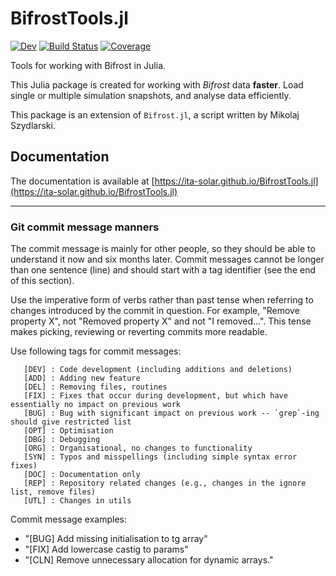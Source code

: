 # BifrostTools.jl

[![Dev](https://img.shields.io/badge/docs-dev-blue.svg)](https://ITA-Solar.github.io/BifrostTools.jl/dev/)
[![Build Status](https://github.com/ITA-Solar/BifrostTools.jl/actions/workflows/CI.yml/badge.svg?branch=develop)](https://github.com/ITA-Solar/BifrostTools.jl/actions/workflows/CI.yml?query=branch%3Adevelop)
[![Coverage](https://codecov.io/gh/ITA-Solar/BifrostTools.jl/branch/develop/graph/badge.svg)](https://codecov.io/gh/ITA-Solar/BifrostTools.jl)

Tools for working with Bifrost in Julia.

This Julia package is created for working with *Bifrost* data **faster**. 
Load single or multiple simulation snapshots, and analyse data efficiently. 

This package is an extension of `Bifrost.jl`, a script written by Mikolaj Szydlarski.

## Documentation
The documentation is available at [https://ita-solar.github.io/BifrostTools.jl](https://ita-solar.github.io/BifrostTools.jl)

___
### Git commit message manners
The commit message is mainly for other people, so they should be able to understand it now and six months later. Commit messages cannot be longer than one sentence (line) and should start with a tag identifier (see the end of this section).

Use the imperative form of verbs rather than past tense when referring to changes introduced by the commit in question. For example, "Remove property X", not "Removed property X" and not "I removed...". This tense makes picking, reviewing or reverting commits more readable.

Use following tags for commit messages:

       [DEV] : Code development (including additions and deletions)
       [ADD] : Adding new feature
       [DEL] : Removing files, routines
       [FIX] : Fixes that occur during development, but which have essentially no impact on previous work
       [BUG] : Bug with significant impact on previous work -- `grep`-ing should give restricted list
       [OPT] : Optimisation
       [DBG] : Debugging
       [ORG] : Organisational, no changes to functionality
       [SYN] : Typos and misspellings (including simple syntax error fixes)
       [DOC] : Documentation only
       [REP] : Repository related changes (e.g., changes in the ignore list, remove files)
       [UTL] : Changes in utils

Commit message examples:

* "[BUG] Add missing initialisation to tg array"
* "[FIX] Add lowercase castig to params"
* "[CLN] Remove unnecessary allocation for dynamic arrays."
